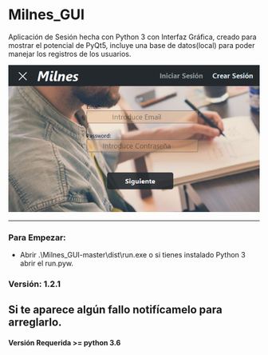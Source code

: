 # Milnes_GUI
Aplicación de Sesión hecha con Python 3 con Interfaz Gráfica, creado para mostrar el potencial de PyQt5, incluye una base de datos(local) para poder manejar los registros de los usuarios.

![Ejemplo1](./ejm1.PNG)
***

### Para Empezar:
- Abrir .\Milnes_GUI-master\dist\run.exe o si tienes instalado Python 3 abrir el run.pyw.
 ### Versión: 1.2.1

## Si te aparece algún fallo notifícamelo para arreglarlo.
#### Versión Requerida >= python 3.6
